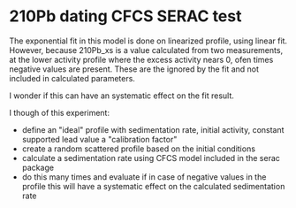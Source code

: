 # 210Pb dating CFCS SERAC test
The exponential fit in this model is done on linearized profile, using linear fit. However, because 210Pb_xs is a value calculated from two measurements, at the lower activity profile where the excess activity nears 0, ofen times negative values are present. These are the ignored by the fit and not included in calculated parameters.

I wonder if this can have an systematic effect on the fit result.

I though of this experiment:
* define an "ideal" profile with sedimentation rate, initial activity, constant supported lead value a "calibration factor"
* create a random scattered profile based on the initial conditions
* calculate a sedimentation rate using CFCS model included in the serac package
* do this many times and evaluate if in case of negative values in the profile this will have a systematic effect on the calculated sedimentation rate


